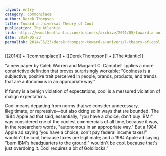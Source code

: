 ```yaml
---
layout: entry
category: commonplace
author: Derek Thompson
title: Toward a Universal Theory of Cool
publication: The Atlantic
link: https://www.theatlantic.com/business/archive/2014/05/toward-a-universal-theory-of-cool/371510/
date: 2014-05-23
permalink: 2014/05/23/derek-thompson-toward-a-universal-theory-of-cool
---
```


[[2014]] • [[commonplace]] • [[Derek Thompson]] • [[The Atlantic]]

“a new paper by Caleb Warren and Margaret C. Campbell applies a more constrictive definition that proves surprisingly workable: "Coolness is a subjective, positive trait perceived in people, brands, products, and trends that are autonomous in an appropriate way.”

If funny is a benign violation of expectations, cool is a measured violation of malign expectations.

Cool means departing from norms that we consider unnecessary, illegitimate, or repressive—but also doing so in ways that are bounded. The 1984 Apple ad that said, essentially, "you have a choice; don't buy IBM!" was considered one of the coolest commercials of all time, because it was, in the researchers words, "autonomous in an appropriate way." But a 1984 Apple ad saying "you have a choice; don't pay federal income taxes!" wouldn't be cool, because taxes are legitimate; and a 1984 Apple ad saying "burn IBM's headquarters to the ground!" wouldn't be cool, because that's just overdoing it. Cool requires a bit of Goldilocks.”